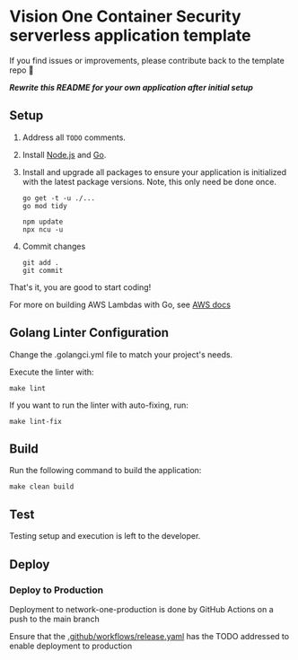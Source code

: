 # Vision One Container Security serverless application template

If you find issues or improvements, please contribute back to the template repo 🙏

_**Rewrite this README for your own application after initial setup**_

## Setup

1. Address all `TODO` comments.

2. Install [Node.js](https://nodejs.org/) and [Go](https://go.dev/).

3. Install and upgrade all packages to ensure your application is initialized with the latest package versions.  Note, this only need be done once.

       go get -t -u ./...
       go mod tidy

       npm update
       npx ncu -u

4. Commit changes

       git add .
       git commit

That's it, you are good to start coding!

For more on building AWS Lambdas with Go, see [AWS docs](https://docs.aws.amazon.com/lambda/latest/dg/lambda-golang.html)

## Golang Linter Configuration

Change the .golangci.yml file to match your project's needs.

Execute the linter with:

    make lint

If you want to run the linter with auto-fixing, run:

    make lint-fix

## Build

Run the following command to build the application:

    make clean build

## Test

Testing setup and execution is left to the developer.

## Deploy


### Deploy to Production

Deployment to network-one-production is done by GitHub Actions on a push to the main branch

Ensure that the [.github/workflows/release.yaml](.github/workflows/release.yaml) has the TODO addressed to enable deployment to production
